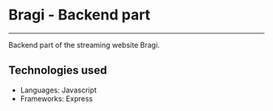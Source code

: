 # Bragi - Backend part
-----

Backend part of the streaming website Bragi.

## Technologies used
- Languages: Javascript
- Frameworks: Express
